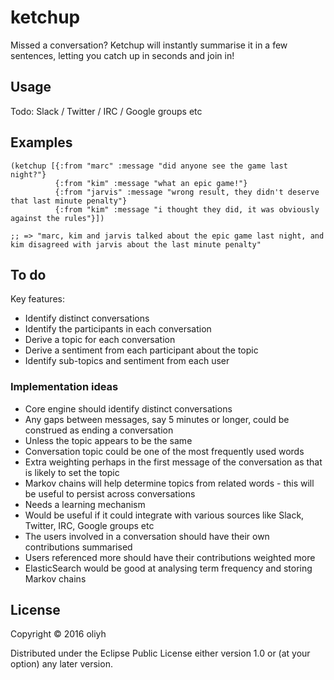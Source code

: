 # ketchup

Missed a conversation? Ketchup will instantly summarise it in a few sentences,
letting you catch up in seconds and join in!

## Usage

Todo: Slack / Twitter / IRC / Google groups etc

## Examples

```
(ketchup [{:from "marc" :message "did anyone see the game last night?"}
          {:from "kim" :message "what an epic game!"}
          {:from "jarvis" :message "wrong result, they didn't deserve that last minute penalty"}
          {:from "kim" :message "i thought they did, it was obviously against the rules"}])

;; => "marc, kim and jarvis talked about the epic game last night, and kim disagreed with jarvis about the last minute penalty"
```

## To do

Key features:
* Identify distinct conversations
* Identify the participants in each conversation
* Derive a topic for each conversation
* Derive a sentiment from each participant about the topic
* Identify sub-topics and sentiment from each user

### Implementation ideas

* Core engine should identify distinct conversations
 * Any gaps between messages, say 5 minutes or longer, could be construed as ending a conversation
  * Unless the topic appears to be the same
* Conversation topic could be one of the most frequently used words
 * Extra weighting perhaps in the first message of the conversation as that is likely to set the topic
 * Markov chains will help determine topics from related words - this will be useful to persist across conversations
* Needs a learning mechanism
* Would be useful if it could integrate with various sources like Slack, Twitter, IRC, Google groups etc
* The users involved in a conversation should have their own contributions summarised
* Users referenced more should have their contributions weighted more
* ElasticSearch would be good at analysing term frequency and storing Markov chains

## License

Copyright © 2016 oliyh

Distributed under the Eclipse Public License either version 1.0 or (at
your option) any later version.
